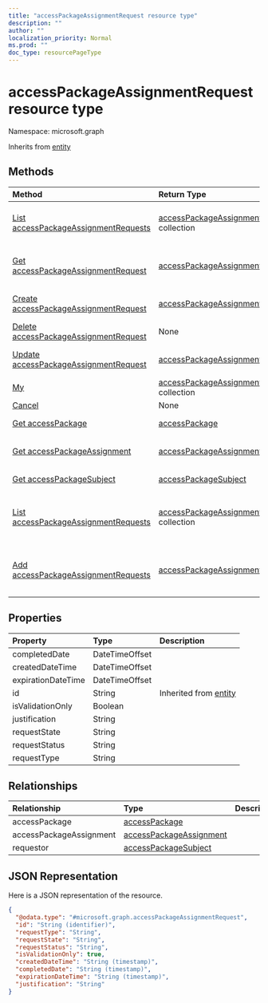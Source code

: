 ```yaml
---
title: "accessPackageAssignmentRequest resource type"
description: ""
author: ""
localization_priority: Normal
ms.prod: ""
doc_type: resourcePageType
---
```


# accessPackageAssignmentRequest resource type


Namespace: microsoft.graph




Inherits from [entity](../resources/entity.md)

## Methods
|Method|Return Type|Description|
|:---|:---|:---|
|[List accessPackageAssignmentRequests](../api/accesspackageassignmentrequest-list.md)|[accessPackageAssignmentRequest](../resources/accesspackageassignmentrequest.md) collection|List properties and relationships of the [accessPackageAssignmentRequest](../resources/accesspackageassignmentrequest.md) objects.|
|[Get accessPackageAssignmentRequest](../api/accesspackageassignmentrequest-get.md)|[accessPackageAssignmentRequest](../resources/accesspackageassignmentrequest.md)|Read properties and relationships of the [accessPackageAssignmentRequest](../resources/accesspackageassignmentrequest.md) object.|
|[Create accessPackageAssignmentRequest](../api/accesspackageassignmentrequest-post-accesspackageassignmentrequests.md)|[accessPackageAssignmentRequest](../resources/accesspackageassignmentrequest.md)|Create a new [accessPackageAssignmentRequest](../resources/accesspackageassignmentrequest.md) object.|
|[Delete accessPackageAssignmentRequest](../api/accesspackageassignmentrequest-delete.md)|None|Deletes a [accessPackageAssignmentRequest](../resources/accesspackageassignmentrequest.md).|
|[Update accessPackageAssignmentRequest](../api/accesspackageassignmentrequest-update.md)|[accessPackageAssignmentRequest](../resources/accesspackageassignmentrequest.md)|Update the properties of a [accessPackageAssignmentRequest](../resources/accesspackageassignmentrequest.md) object.|
|[My](../api/accesspackageassignmentrequest-my.md)|[accessPackageAssignmentRequest](../resources/accesspackageassignmentrequest.md) collection||
|[Cancel](../api/accesspackageassignmentrequest-cancel.md)|None||
|[Get accessPackage](../api/accesspackage-get.md)|[accessPackage](../resources/accesspackage.md)|Read properties and relationships of the [accessPackage](../resources/accesspackage.md) object.|
|[Get accessPackageAssignment](../api/accesspackageassignment-get.md)|[accessPackageAssignment](../resources/accesspackageassignment.md)|Read properties and relationships of the [accessPackageAssignment](../resources/accesspackageassignment.md) object.|
|[Get accessPackageSubject](../api/accesspackagesubject-get.md)|[accessPackageSubject](../resources/accesspackagesubject.md)|Read properties and relationships of the [accessPackageSubject](../resources/accesspackagesubject.md) object.|
|[List accessPackageAssignmentRequests](../api/accesspackageassignment-list-accesspackageassignmentrequests.md)|[accessPackageAssignmentRequest](../resources/accesspackageassignmentrequest.md) collection|Get the accessPackageAssignmentRequests from the accessPackageAssignmentRequests navigation property.|
|[Add accessPackageAssignmentRequests](../api/accesspackageassignment-post-accesspackageassignmentrequests.md)|[accessPackageAssignmentRequest](../resources/accesspackageassignmentrequest.md)|Add accessPackageAssignmentRequests by posting to the accessPackageAssignmentRequests collection.|

## Properties
|Property|Type|Description|
|:---|:---|:---|
|completedDate|DateTimeOffset||
|createdDateTime|DateTimeOffset||
|expirationDateTime|DateTimeOffset||
|id|String| Inherited from [entity](../resources/entity.md)|
|isValidationOnly|Boolean||
|justification|String||
|requestState|String||
|requestStatus|String||
|requestType|String||

## Relationships
|Relationship|Type|Description|
|:---|:---|:---|
|accessPackage|[accessPackage](../resources/accesspackage.md)||
|accessPackageAssignment|[accessPackageAssignment](../resources/accesspackageassignment.md)||
|requestor|[accessPackageSubject](../resources/accesspackagesubject.md)||

## JSON Representation
Here is a JSON representation of the resource.
<!-- {
  "blockType": "resource",
  "keyProperty": "id",
  "@odata.type": "microsoft.graph.accessPackageAssignmentRequest",
  "baseType": "microsoft.graph.entity",
  "openType": false
}
-->
``` json
{
  "@odata.type": "#microsoft.graph.accessPackageAssignmentRequest",
  "id": "String (identifier)",
  "requestType": "String",
  "requestState": "String",
  "requestStatus": "String",
  "isValidationOnly": true,
  "createdDateTime": "String (timestamp)",
  "completedDate": "String (timestamp)",
  "expirationDateTime": "String (timestamp)",
  "justification": "String"
}
```

